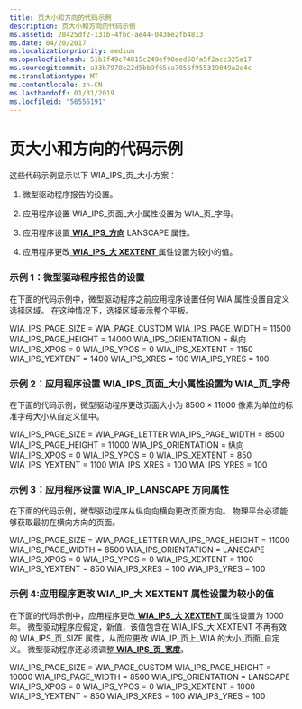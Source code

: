 ```yaml
---
title: 页大小和方向的代码示例
description: 页大小和方向的代码示例
ms.assetid: 28425df2-131b-4fbc-ae44-043be2fb4813
ms.date: 04/20/2017
ms.localizationpriority: medium
ms.openlocfilehash: 51b1f49c74815c249ef98eed60fa5f2acc325a17
ms.sourcegitcommit: a33b7978e22d5bb9f65ca7056f955319049a2e4c
ms.translationtype: MT
ms.contentlocale: zh-CN
ms.lasthandoff: 01/31/2019
ms.locfileid: "56556191"
---
```

# <a name="page-size-and-orientation-code-examples"></a>页大小和方向的代码示例

这些代码示例显示以下 WIA\_IPS\_页\_大小方案：

1.  微型驱动程序报告的设置。

2.  应用程序设置 WIA\_IPS\_页面\_大小属性设置为 WIA\_页\_字母。

3.  应用程序设置[ **WIA\_IPS\_方向**](https://msdn.microsoft.com/library/windows/hardware/ff552625) LANSCAPE 属性。

4.  应用程序更改[ **WIA\_IPS\_大 XEXTENT** ](https://msdn.microsoft.com/library/windows/hardware/ff552661)属性设置为较小的值。

### <a name="example-1-the-minidriver-reports-the-settings"></a>示例 1：微型驱动程序报告的设置

在下面的代码示例中，微型驱动程序之前应用程序设置任何 WIA 属性设置自定义选择区域。 在这种情况下，选择区域表示整个平板。

WIA_IPS_PAGE_SIZE = WIA_PAGE_CUSTOM WIA_IPS_PAGE_WIDTH = 11500 WIA_IPS_PAGE_HEIGHT = 14000 WIA_IPS_ORIENTATION = 纵向 WIA_IPS_XPOS = 0 WIA_IPS_YPOS = 0 WIA_IPS_XEXTENT = 1150 WIA_IPS_YEXTENT = 1400 WIA_IPS_XRES = 100 WIA_IPS_YRES = 100

### <a name="example-2-an-application-sets-the-wiaipspagesize-property-to-wiapageletter"></a>示例 2：应用程序设置 WIA\_IPS\_页面\_大小属性设置为 WIA\_页\_字母

在下面的代码示例，微型驱动程序更改页面大小为 8500 × 11000 像素为单位的标准字母大小从自定义值中。

WIA_IPS_PAGE_SIZE = WIA_PAGE_LETTER WIA_IPS_PAGE_WIDTH = 8500 WIA_IPS_PAGE_HEIGHT = 11000 WIA_IPS_ORIENTATION = 纵向 WIA_IPS_XPOS = 0 WIA_IPS_YPOS = 0 WIA_IPS_XEXTENT = 850 WIA_IPS_YEXTENT = 1100 WIA_IPS_XRES = 100 WIA_IPS_YRES = 100

### <a name="example-3-an-application-sets-the-wiaipsorientation-property-to-lanscape"></a>示例 3：应用程序设置 WIA\_IP\_LANSCAPE 方向属性

在下面的代码示例，微型驱动程序从纵向向横向更改页面方向。 物理平台必须能够获取最初在横向方向的页面。

WIA_IPS_PAGE_SIZE = WIA_PAGE_LETTER WIA_IPS_PAGE_HEIGHT = 11000 WIA_IPS_PAGE_WIDTH = 8500 WIA_IPS_ORIENTATION = LANSCAPE WIA_IPS_XPOS = 0 WIA_IPS_YPOS = 0 WIA_IPS_XEXTENT = 1100 WIA_IPS_YEXTENT = 850 WIA_IPS_XRES = 100 WIA_IPS_YRES = 100

### <a name="example-4-an-application-changes-the-wiaipsxextent-property-to-a-smaller-value"></a>示例 4:应用程序更改 WIA\_IP\_大 XEXTENT 属性设置为较小的值

在下面的代码示例中，应用程序更改[ **WIA\_IPS\_大 XEXTENT** ](https://msdn.microsoft.com/library/windows/hardware/ff552661)属性设置为 1000年。 微型驱动程序应假定，新值，该值包含在 WIA\_IPS\_大 XEXTENT 不再有效的 WIA\_IPS\_页\_SIZE 属性，从而应更改 WIA\_IP\_页上\_WIA 的大小\_页面\_自定义。 微型驱动程序还必须调整[ **WIA\_IPS\_页\_宽度**](https://msdn.microsoft.com/library/windows/hardware/ff552636)。

WIA_IPS_PAGE_SIZE = WIA_PAGE_CUSTOM WIA_IPS_PAGE_HEIGHT = 10000 WIA_IPS_PAGE_WIDTH = 8500 WIA_IPS_ORIENTATION = LANSCAPE WIA_IPS_XPOS = 0 WIA_IPS_YPOS = 0 WIA_IPS_XEXTENT = 1000 WIA_IPS_YEXTENT = 850 WIA_IPS_XRES = 100 WIA_IPS_YRES = 100
